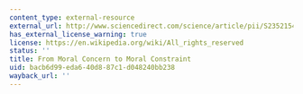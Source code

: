 ```yaml
---
content_type: external-resource
external_url: http://www.sciencedirect.com/science/article/pii/S2352154615000169
has_external_license_warning: true
license: https://en.wikipedia.org/wiki/All_rights_reserved
status: ''
title: From Moral Concern to Moral Constraint
uid: bacb6d99-eda6-40d8-87c1-d048240bb238
wayback_url: ''
---
```

